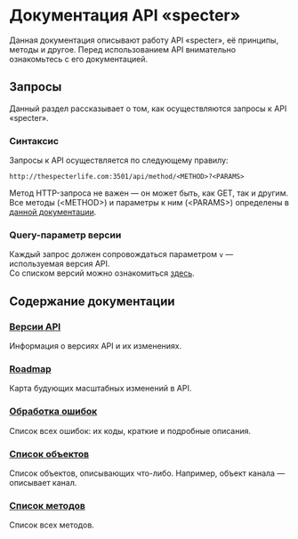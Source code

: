 # Документация API «specter»
Данная документация описывают работу API «specter», её принципы, методы и другое. Перед использованием API внимательно ознакомьтесь с его документацией.

## Запросы
Данный раздел рассказывает о том, как осуществляются запросы к API «specter».

### Синтаксис
Запросы к API осуществляется по следующему правилу:
```
http://thespecterlife.com:3501/api/method/<METHOD>?<PARAMS>
```
Метод HTTP-запроса не важен — он может быть, как GET, так и другим.  
Все методы (\<METHOD\>) и параметры к ним (\<PARAMS\>) определены в [данной документации](https://github.com/EcostCompony/specter_api_documentation/blob/master/Методы/Список%20методов.md#список-методов).

### Query-параметр версии
Каждый запрос должен сопровождаться параметром `v` — используемая версия API.  
Со списком версий можно ознакомиться [здесь](https://github.com/EcostCompony/specter_api_documentation/blob/master/Основное/Версии%20API.md#версии-api).

## Содержание документации
### [Версии API](https://github.com/EcostCompony/specter_api_documentation/blob/master/Основное/Версии%20API.md#версии-api)
Информация о версиях API и их изменениях.

### [Roadmap](https://github.com/EcostCompony/specter_api_documentation/blob/master/Основное/Roadmap.md#roadmap)
Карта будующих масштабных изменений в API.

### [Обработка ошибок](https://github.com/EcostCompony/specter_api_documentation/blob/master/Основное/Обработка%20ошибок.md#обработка-ошибок)
Список всех ошибок: их коды, краткие и подробные описания.

### [Список объектов](https://github.com/EcostCompony/specter_api_documentation/blob/master/Объекты/Список%20объектов.md#список-объектов)
Список объектов, описывающих что-либо. Например, объект канала — описывает канал.

### [Список методов](https://github.com/EcostCompony/specter_api_documentation/blob/master/Методы/Список%20методов.md#список-методов)
Список всех методов.
